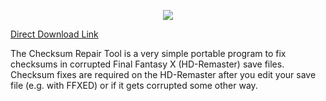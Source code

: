 <p align="center">
  <img src="https://i.imgur.com/iBeNv5W.png" />
</p>

[Direct Download Link](https://github.com/BitPatty/FFXChecksumRepairTool/releases/download/1.0.0/FFXChecksumRepairTool.zip)

The Checksum Repair Tool is a very simple portable program to fix checksums in corrupted Final Fantasy X (HD-Remaster) save files. 
Checksum fixes are required on the HD-Remaster after you edit your save file (e.g. with FFXED) or if it gets corrupted
some other way.
